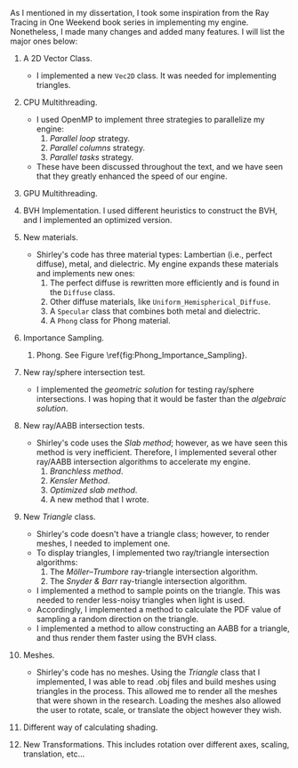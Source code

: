 As I mentioned in my dissertation, I took some inspiration from the Ray Tracing in One
Weekend book series in implementing my engine. Nonetheless, I made many changes
and added many features. I will list the major ones below:
1. A 2D Vector Class.
    - I implemented a new `Vec2D` class. It was needed for implementing triangles.

2. CPU Multithreading.
    - I used OpenMP to implement three strategies to parallelize my engine:
        1. *Parallel loop* strategy.
        2. *Parallel columns* strategy.
        3. *Parallel tasks* strategy.
    - These have been discussed throughout the text, and we have seen that they greatly enhanced the speed of our engine.

3. GPU Multithreading.

4. BVH Implementation. I used different heuristics to construct the BVH, and I implemented an optimized version.

5. New materials.
    - Shirley's code has three material types: Lambertian (i.e., perfect diffuse), metal, and dielectric. My engine expands these materials and implements new ones:
        1. The perfect diffuse is rewritten more efficiently and is found in the `Diffuse` class.
        2. Other diffuse materials, like `Uniform_Hemispherical_Diffuse`.
        3. A `Specular` class that combines both metal and dielectric.
        4. A `Phong` class for Phong material.

6. Importance Sampling.
    1. Phong. See Figure \ref{fig:Phong_Importance_Sampling}.

7. New ray/sphere intersection test.
    - I implemented the *geometric solution* for testing ray/sphere intersections. I was hoping that it would be faster than the *algebraic solution*.

8. New ray/AABB intersection tests.
    - Shirley's code uses the *Slab method*; however, as we have seen this method is very inefficient. Therefore, I implemented several other ray/AABB intersection algorithms to accelerate my engine.
        1. *Branchless method*.
        2. *Kensler Method*.
        3. *Optimized slab method*.
        4. A new method that I wrote.

9. New *Triangle* class.
    - Shirley's code doesn't have a triangle class; however, to render meshes, I needed to implement one.
    - To display triangles, I implemented two ray/triangle intersection algorithms:
        1. The *Möller–Trumbore* ray-triangle intersection algorithm.
        2. The *Snyder & Barr* ray-triangle intersection algorithm.
    - I implemented a method to sample points on the triangle. This was needed to render less-noisy triangles when light is used.
    - Accordingly, I implemented a method to calculate the PDF value of sampling a random direction on the triangle.
    - I implemented a method to allow constructing an AABB for a triangle, and thus render them faster using the BVH class.

10. Meshes.
    - Shirley's code has no meshes. Using the *Triangle* class that I implemented, I was able to read .obj files and build meshes using triangles in the process. This allowed me to render all the meshes that were shown in the research. Loading the meshes also allowed the user to rotate, scale, or translate the object however they wish.

11. Different way of calculating shading.

12. New Transformations. This includes rotation over different axes, scaling, translation, etc...
